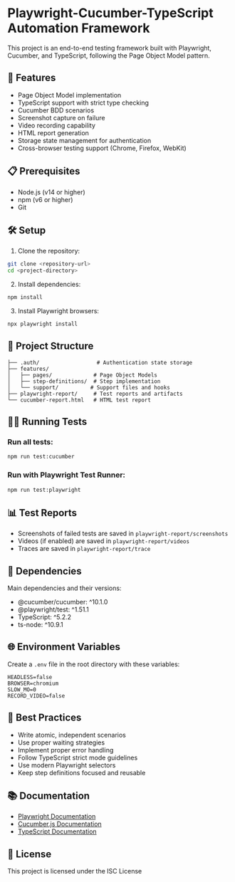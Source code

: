 # Playwright-Cucumber-TypeScript Automation Framework

This project is an end-to-end testing framework built with Playwright, Cucumber, and TypeScript, following the Page Object Model pattern.

## 🚀 Features

- Page Object Model implementation
- TypeScript support with strict type checking
- Cucumber BDD scenarios
- Screenshot capture on failure
- Video recording capability
- HTML report generation
- Storage state management for authentication
- Cross-browser testing support (Chrome, Firefox, WebKit)

## 📋 Prerequisites

- Node.js (v14 or higher)
- npm (v6 or higher)
- Git

## 🛠️ Setup

1. Clone the repository:
```bash
git clone <repository-url>
cd <project-directory>
```

2. Install dependencies:
```bash
npm install
```

3. Install Playwright browsers:
```bash
npx playwright install
```

## 📁 Project Structure

```
├── .auth/                  # Authentication state storage
├── features/              
│   ├── pages/             # Page Object Models
│   ├── step-definitions/  # Step implementation
│   └── support/          # Support files and hooks
├── playwright-report/     # Test reports and artifacts
└── cucumber-report.html   # HTML test report
```

## 🏃‍♂️ Running Tests

### Run all tests:
```bash
npm run test:cucumber
```

### Run with Playwright Test Runner:
```bash
npm run test:playwright
```

## 📊 Test Reports

- Screenshots of failed tests are saved in `playwright-report/screenshots`
- Videos (if enabled) are saved in `playwright-report/videos`
- Traces are saved in `playwright-report/trace`

## 🔧 Dependencies

Main dependencies and their versions:
- @cucumber/cucumber: ^10.1.0
- @playwright/test: ^1.51.1
- TypeScript: ^5.2.2
- ts-node: ^10.9.1

## 🌐 Environment Variables

Create a `.env` file in the root directory with these variables:
```
HEADLESS=false
BROWSER=chromium
SLOW_MO=0
RECORD_VIDEO=false
```

## 📝 Best Practices

- Write atomic, independent scenarios
- Use proper waiting strategies
- Implement proper error handling
- Follow TypeScript strict mode guidelines
- Use modern Playwright selectors
- Keep step definitions focused and reusable

## 📚 Documentation

- [Playwright Documentation](https://playwright.dev/)
- [Cucumber.js Documentation](https://github.com/cucumber/cucumber-js)
- [TypeScript Documentation](https://www.typescriptlang.org/docs/)

## 📄 License

This project is licensed under the ISC License
